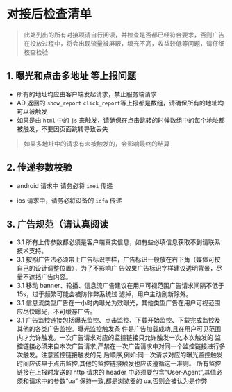 # 对接后检查清单

> 此处列出的所有对接项请自行阅读，并检查是否都已经符合要求，否则广告在投放过程中，将会出现流量被屏蔽，填充不高，收益较低等问题，请仔细核查检验



## 1. 曝光和点击多地址 等上报问题

- 所有的地址均应由客户端发起请求，禁止服务端请求
- AD 返回的 `show_report` `click_report`等上报都是数组，请确保所有的地址均可以被触发
- 如果是由 `html` 中的 `js` 来触发，请确保在点击跳转的时候数组中的每个地址都被触发，不要因页面跳转导致丢失

> 如果多地址中的请求有未被触发的，会影响最终的结算

## 2. 传递参数校验

- android 请求中 请务必将 `imei` 传递

- ios 请求中，请务必将设备的 `idfa` 传递

## 3. 广告规范（请认真阅读
- 3.1 所有上传参数都必须是客户端真实信息，如有些必填信息获取不到请联系技术支持。
- 3.1 按照广告法必须带上广告标识字样，广告标识一般放在右下角（媒体可按自己的设计调整位置），为了不影响广
告效果广告标识字样建议透明背景，尽量不遮挡广告内容。
- 3.1 移动 banner、轮播、信息流广告建议在用户可视范围广告请求间隔不低于 15s，过于频繁可能会被防作弊系统过
滤掉，用户主动刷新除外。
- 3.1 信息流类型广告在一小时内曝光为效曝光，其他类型广告在用户可视范围应尽快曝光，不可缓存广告。
- 3.1 广告监控链接包括曝光监控、点击监控、下载开始监控、下载完成监控及其他的各类广告监控。曝光监控触发条
件是广告加载成功,且在用户可见范围内才允许触发。一次广告请求对应的监控链接只允许触发一次,本次触发的
监控链接必须来自本次广告请求,严禁在一次广告请求中对同一个监控链接进行多次触发。注意监控链接触发的先
后顺序,例如:同一次请求对应的曝光监控触发时间应该早于点击监控,其他的监控链接触发也应该遵循这一准则。
所有监控链接在上报时发送的 http 请求的 header 中必须要包含“User-Agent”,其值必须和请求中的参数“ua”
保持一致,都是浏览器的 ua,否则会被认为是作弊
